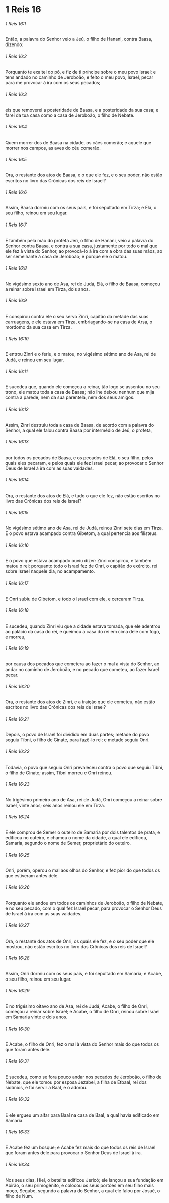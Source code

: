 # 1 Reis 16

###### 1 Reis 16:1

Então, a palavra do Senhor veio a Jeú, o filho de Hanani, contra Baasa, dizendo:

###### 1 Reis 16:2

Porquanto te exaltei do pó, e fiz de ti príncipe sobre o meu povo Israel; e tens andado no caminho de Jeroboão, e feito o meu povo, Israel, pecar para me provocar à ira com os seus pecados;

###### 1 Reis 16:3

eis que removerei a posteridade de Baasa, e a posteridade da sua casa; e farei da tua casa como a casa de Jeroboão, o filho de Nebate.

###### 1 Reis 16:4

Quem morrer dos de Baasa na cidade, os cães comerão; e aquele que morrer nos campos, as aves do céu comerão.

###### 1 Reis 16:5

Ora, o restante dos atos de Baasa, e o que ele fez, e o seu poder, não estão escritos no livro das Crônicas dos reis de Israel?

###### 1 Reis 16:6

Assim, Baasa dormiu com os seus pais, e foi sepultado em Tirza; e Elá, o seu filho, reinou em seu lugar.

###### 1 Reis 16:7

E também pela mão do profeta Jeú, o filho de Hanani, veio a palavra do Senhor contra Baasa, e contra a sua casa, justamente por todo o mal que ele fez à vista do Senhor, ao provocá-lo à ira com a obra das suas mãos, ao ser semelhante à casa de Jeroboão; e porque ele o matou.

###### 1 Reis 16:8

No vigésimo sexto ano de Asa, rei de Judá, Elá, o filho de Baasa, começou a reinar sobre Israel em Tirza, dois anos.

###### 1 Reis 16:9

E conspirou contra ele o seu servo Zinri, capitão da metade das suas carruagens, e ele estava em Tirza, embriagando-se na casa de Arsa, o mordomo da sua casa em Tirza.

###### 1 Reis 16:10

E entrou Zinri e o feriu, e o matou, no vigésimo sétimo ano de Asa, rei de Judá, e reinou em seu lugar.

###### 1 Reis 16:11

E sucedeu que, quando ele começou a reinar, tão logo se assentou no seu trono, ele matou toda a casa de Baasa; não lhe deixou nenhum que mija contra a parede, nem da sua parentela, nem dos seus amigos.

###### 1 Reis 16:12

Assim, Zinri destruiu toda a casa de Baasa, de acordo com a palavra do Senhor, a qual ele falou contra Baasa por intermédio de Jeú, o profeta,

###### 1 Reis 16:13

por todos os pecados de Baasa, e os pecados de Elá, o seu filho, pelos quais eles pecaram, e pelos quais ele fez Israel pecar, ao provocar o Senhor Deus de Israel à ira com as suas vaidades.

###### 1 Reis 16:14

Ora, o restante dos atos de Elá, e tudo o que ele fez, não estão escritos no livro das Crônicas dos reis de Israel?

###### 1 Reis 16:15

No vigésimo sétimo ano de Asa, rei de Judá, reinou Zinri sete dias em Tirza. E o povo estava acampado contra Gibetom, a qual pertencia aos filisteus.

###### 1 Reis 16:16

E o povo que estava acampado ouviu dizer: Zinri conspirou, e também matou o rei; porquanto todo o Israel fez de Onri, o capitão do exército, rei sobre Israel naquele dia, no acampamento.

###### 1 Reis 16:17

E Onri subiu de Gibetom, e todo o Israel com ele, e cercaram Tirza.

###### 1 Reis 16:18

E sucedeu, quando Zinri viu que a cidade estava tomada, que ele adentrou ao palácio da casa do rei, e queimou a casa do rei em cima dele com fogo, e morreu,

###### 1 Reis 16:19

por causa dos pecados que cometera ao fazer o mal à vista do Senhor, ao andar no caminho de Jeroboão, e no pecado que cometeu, ao fazer Israel pecar.

###### 1 Reis 16:20

Ora, o restante dos atos de Zinri, e a traição que ele cometeu, não estão escritos no livro das Crônicas dos reis de Israel?

###### 1 Reis 16:21

Depois, o povo de Israel foi dividido em duas partes; metade do povo seguiu Tibni, o filho de Ginate, para fazê-lo rei; e metade seguiu Onri.

###### 1 Reis 16:22

Todavia, o povo que seguiu Onri prevaleceu contra o povo que seguiu Tibni, o filho de Ginate; assim, Tibni morreu e Onri reinou.

###### 1 Reis 16:23

No trigésimo primeiro ano de Asa, rei de Judá, Onri começou a reinar sobre Israel, vinte anos; seis anos reinou ele em Tirza.

###### 1 Reis 16:24

E ele comprou de Semer o outeiro de Samaria por dois talentos de prata, e edificou no outeiro, e chamou o nome da cidade, a qual ele edificou, Samaria, segundo o nome de Semer, proprietário do outeiro.

###### 1 Reis 16:25

Onri, porém, operou o mal aos olhos do Senhor, e fez pior do que todos os que estiveram antes dele.

###### 1 Reis 16:26

Porquanto ele andou em todos os caminhos de Jeroboão, o filho de Nebate, e no seu pecado, com o qual fez Israel pecar, para provocar o Senhor Deus de Israel à ira com as suas vaidades.

###### 1 Reis 16:27

Ora, o restante dos atos de Onri, os quais ele fez, e o seu poder que ele mostrou, não estão escritos no livro das Crônicas dos reis de Israel?

###### 1 Reis 16:28

Assim, Onri dormiu com os seus pais, e foi sepultado em Samaria; e Acabe, o seu filho, reinou em seu lugar.

###### 1 Reis 16:29

E no trigésimo oitavo ano de Asa, rei de Judá, Acabe, o filho de Onri, começou a reinar sobre Israel; e Acabe, o filho de Onri, reinou sobre Israel em Samaria vinte e dois anos.

###### 1 Reis 16:30

E Acabe, o filho de Onri, fez o mal à vista do Senhor mais do que todos os que foram antes dele.

###### 1 Reis 16:31

E sucedeu, como se fora pouco andar nos pecados de Jeroboão, o filho de Nebate, que ele tomou por esposa Jezabel, a filha de Etbaal, rei dos sidônios, e foi servir a Baal, e o adorou.

###### 1 Reis 16:32

E ele ergueu um altar para Baal na casa de Baal, a qual havia edificado em Samaria.

###### 1 Reis 16:33

E Acabe fez um bosque; e Acabe fez mais do que todos os reis de Israel que foram antes dele para provocar o Senhor Deus de Israel à ira.

###### 1 Reis 16:34

Nos seus dias, Hiel, o betelita edificou Jericó; ele lançou a sua fundação em Abirão, o seu primogênito, e colocou os seus portões em seu filho mais moço, Segube, segundo a palavra do Senhor, a qual ele falou por Josué, o filho de Num.

